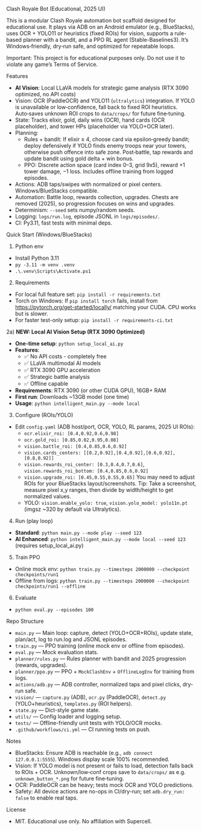 Clash Royale Bot (Educational, 2025 UI)

This is a modular Clash Royale automation bot scaffold designed for educational use. It plays via ADB on an Android emulator (e.g., BlueStacks), uses OCR + YOLO11 or heuristics (fixed ROIs) for vision, supports a rule-based planner with a bandit, and a PPO RL agent (Stable-Baselines3). It’s Windows‑friendly, dry‑run safe, and optimized for repeatable loops.

Important: This project is for educational purposes only. Do not use it to violate any game’s Terms of Service.

Features
- **AI Vision**: Local LLaVA models for strategic game analysis (RTX 3090 optimized, no API costs)
- Vision: OCR (PaddleOCR) and YOLO11 (`ultralytics`) integration. If YOLO is unavailable or low‑confidence, fall back to fixed ROI heuristics. Auto‑saves unknown ROI crops to `data/crops/` for future fine‑tuning.
- State: Tracks elixir, gold, daily wins (OCR), hand cards (OCR placeholder), and tower HPs (placeholder via YOLO+OCR later).
- Planning:
  - Rules + bandit: If elixir ≥ 4, choose card via epsilon‑greedy bandit; deploy defensively if YOLO finds enemy troops near your towers, otherwise push offence into safe zone. Post‑battle, tap rewards and update bandit using gold delta + win bonus.
  - PPO: Discrete action space (card index 0–3, grid 9x5), reward +1 tower damage, −1 loss. Includes offline training from logged episodes.
- Actions: ADB taps/swipes with normalized or pixel centers. Windows/BlueStacks compatible.
- Automation: Battle loop, rewards collection, upgrades. Chests are removed (2025), so progression focuses on wins and upgrades.
- Determinism: `--seed` sets numpy/random seeds.
- Logging: `logs/run.log`, episode JSONL in `logs/episodes/`.
- CI: Py3.11, fast tests with minimal deps.

Quick Start (Windows/BlueStacks)
1) Python env
- Install Python 3.11
- `py -3.11 -m venv .venv`
- `.\.venv\Scripts\Activate.ps1`

2) Requirements
- For local full feature set: `pip install -r requirements.txt`
- Torch on Windows: If `pip install torch` fails, install from https://pytorch.org/get-started/locally/ matching your CUDA. CPU works but is slower.
- For faster test-only setup: `pip install -r requirements-ci.txt`

2a) **NEW: Local AI Vision Setup (RTX 3090 Optimized)**
- **One-time setup**: `python setup_local_ai.py`
- **Features**:
  - ✅ No API costs - completely free
  - ✅ LLaVA multimodal AI models  
  - ✅ RTX 3090 GPU acceleration
  - ✅ Strategic battle analysis
  - ✅ Offline capable
- **Requirements**: RTX 3090 (or other CUDA GPU), 16GB+ RAM
- **First run**: Downloads ~13GB model (one time)
- **Usage**: `python intelligent_main.py --mode local`

3) Configure (ROIs/YOLO)
- Edit `config.yaml` (ADB host/port, OCR, YOLO, RL params, 2025 UI ROIs):
  - `ocr.elixir_roi: [0.4,0.92,0.6,0.98]`
  - `ocr.gold_roi: [0.85,0.02,0.95,0.08]`
  - `vision.battle_roi: [0.4,0.85,0.6,0.92]`
  - `vision.cards_centers: [[0.2,0.92],[0.4,0.92],[0.6,0.92],[0.8,0.92]]`
  - `vision.rewards_roi_center: [0.3,0.4,0.7,0.6]`, `vision.rewards_roi_bottom: [0.4,0.85,0.6,0.92]`
  - `vision.upgrade_roi: [0.45,0.55,0.55,0.65]`
  You may need to adjust ROIs for your BlueStacks layout/screenshots. Tip: Take a screenshot, measure pixel x,y ranges, then divide by width/height to get normalized values.
  - YOLO: `vision.enable_yolo: true`, `vision.yolo_model: yolo11n.pt` (imgsz ~320 by default via Ultralytics).

4) Run (play loop)
- **Standard**: `python main.py --mode play --seed 123`
- **AI Enhanced**: `python intelligent_main.py --mode local --seed 123` (requires setup_local_ai.py)

5) Train PPO
- Online mock env: `python train.py --timesteps 2000000 --checkpoint checkpoints/run1`
- Offline from logs: `python train.py --timesteps 2000000 --checkpoint checkpoints/run1 --offline`

6) Evaluate
- `python eval.py --episodes 100`

Repo Structure
- `main.py` — Main loop: capture, detect (YOLO+OCR+ROIs), update state, plan/act, log to run.log and JSONL episodes.
- `train.py` — PPO training (online mock env or offline from episodes).
- `eval.py` — Mock evaluation stats.
- `planner/rules.py` — Rules planner with bandit and 2025 progression (rewards, upgrades).
- `planner/ppo.py` — PPO + `MockClashEnv` + `OfflineLogEnv` for training from logs.
- `actions/adb.py` — ADB controller, normalized taps and pixel clicks, dry-run safe.
- `vision/` — `capture.py` (ADB), `ocr.py` (PaddleOCR), `detect.py` (YOLO+heuristics), `templates.py` (ROI helpers).
- `state.py` — Dict-style game state.
- `utils/` — Config loader and logging setup.
- `tests/` — Offline-friendly unit tests with YOLO/OCR mocks.
- `.github/workflows/ci.yml` — CI running tests on push.

Notes
- BlueStacks: Ensure ADB is reachable (e.g., `adb connect 127.0.0.1:5555`). Windows display scale 100% recommended.
- Vision: If YOLO model is not present or fails to load, detection falls back to ROIs + OCR. Unknown/low‑conf crops save to `data/crops/` as e.g. `unknown_button_*.png` for future fine‑tuning.
- OCR: PaddleOCR can be heavy; tests mock OCR and YOLO predictions.
- Safety: All device actions are no-ops in CI/dry-run; set `adb.dry_run: false` to enable real taps.

License
- MIT. Educational use only. No affiliation with Supercell.
